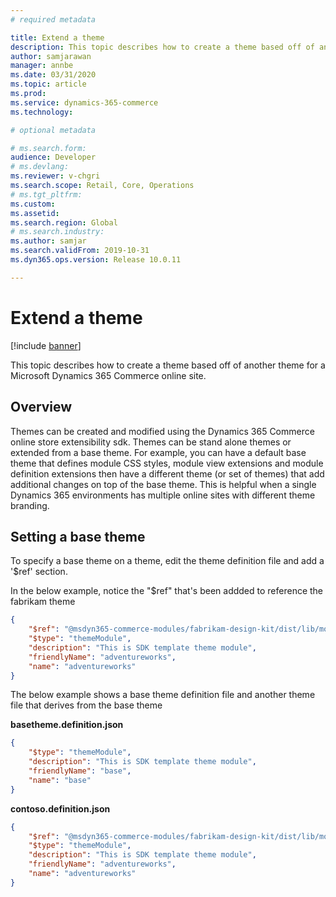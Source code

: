 ```yaml
---
# required metadata

title: Extend a theme
description: This topic describes how to create a theme based off of another theme for a Microsoft Dynamics 365 Commerce online site. 
author: samjarawan
manager: annbe
ms.date: 03/31/2020
ms.topic: article
ms.prod: 
ms.service: dynamics-365-commerce
ms.technology: 

# optional metadata

# ms.search.form: 
audience: Developer
# ms.devlang: 
ms.reviewer: v-chgri
ms.search.scope: Retail, Core, Operations
# ms.tgt_pltfrm: 
ms.custom: 
ms.assetid: 
ms.search.region: Global
# ms.search.industry: 
ms.author: samjar
ms.search.validFrom: 2019-10-31
ms.dyn365.ops.version: Release 10.0.11

---
```

# Extend a theme

[!include [banner](../includes/banner.md)]

This topic describes how to create a theme based off of another theme for a Microsoft Dynamics 365 Commerce online site.

## Overview

Themes can be created and modified using the Dynamics 365 Commerce online store extensibility sdk. Themes can be stand alone themes or extended from a base theme. For example, you can have a default base theme that defines module CSS styles, module view extensions and module definition extensions then have a different theme (or set of themes) that add additional changes on top of the base theme. This is helpful when a single Dynamics 365 environments has multiple online sites with different theme branding.

## Setting a base theme

To specify a base theme on a theme, edit the theme definition file and add a '$ref' section.

In the below example, notice the "$ref" that's been addded to reference the fabrikam theme

```json
{
    "$ref": "@msdyn365-commerce-modules/fabrikam-design-kit/dist/lib/modules/fabrikam/fabrikam.definition.json",
    "$type": "themeModule",
    "description": "This is SDK template theme module",
    "friendlyName": "adventureworks",
    "name": "adventureworks"
}
```

The below example shows a base theme definition file and another theme file that derives from the base theme

**basetheme.definition.json**
```json
{
    "$type": "themeModule",
    "description": "This is SDK template theme module",
    "friendlyName": "base",
    "name": "base"
}
```

**contoso.definition.json**
```json
{
    "$ref": "@msdyn365-commerce-modules/fabrikam-design-kit/dist/lib/modules/fabrikam/fabrikam.definition.json",
    "$type": "themeModule",
    "description": "This is SDK template theme module",
    "friendlyName": "adventureworks",
    "name": "adventureworks"
}
```
